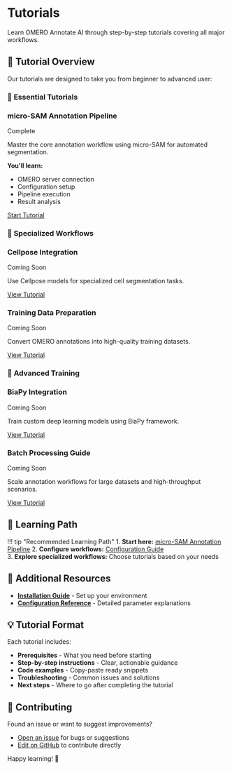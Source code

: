 # Tutorials

Learn OMERO Annotate AI through step-by-step tutorials covering all major workflows.

## 🎯 Tutorial Overview

Our tutorials are designed to take you from beginner to advanced user:

### 🚀 **Essential Tutorials**

<div class="tutorial-card">
<h3>micro-SAM Annotation Pipeline</h3>
<span class="status-badge complete">Complete</span>
<p>Master the core annotation workflow using micro-SAM for automated segmentation.</p>
<p><strong>You'll learn:</strong></p>
<ul>
<li>OMERO server connection</li>
<li>Configuration setup</li>
<li>Pipeline execution</li>
<li>Result analysis</li>
</ul>
<p><a href="microsam-annotation-pipeline.md" class="md-button">Start Tutorial</a></p>
</div>

### 🔬 **Specialized Workflows**

<div class="tutorial-card">
<h3>Cellpose Integration</h3>
<span class="status-badge planned">Coming Soon</span>
<p>Use Cellpose models for specialized cell segmentation tasks.</p>
<p><a href="cellpose-integration.md" class="md-button">View Tutorial</a></p>
</div>

<div class="tutorial-card">
<h3>Training Data Preparation</h3>
<span class="status-badge planned">Coming Soon</span>
<p>Convert OMERO annotations into high-quality training datasets.</p>
<p><a href="training-data-prep.md" class="md-button">View Tutorial</a></p>
</div>

### 🧠 **Advanced Training**

<div class="tutorial-card">
<h3>BiaPy Integration</h3>
<span class="status-badge planned">Coming Soon</span>
<p>Train custom deep learning models using BiaPy framework.</p>
<p><a href="biapy-integration.md" class="md-button">View Tutorial</a></p>
</div>

<div class="tutorial-card">
<h3>Batch Processing Guide</h3>
<span class="status-badge planned">Coming Soon</span>
<p>Scale annotation workflows for large datasets and high-throughput scenarios.</p>
<p><a href="batch-processing.md" class="md-button">View Tutorial</a></p>
</div>

## 📖 Learning Path

!!! tip "Recommended Learning Path"
    1. **Start here:** [micro-SAM Annotation Pipeline](microsam-annotation-pipeline.md)
    2. **Configure workflows:** [Configuration Guide](../configuration.md)  
    3. **Explore specialized workflows:** Choose tutorials based on your needs

## 🔗 Additional Resources

- **[Installation Guide](../installation.md)** - Set up your environment
- **[Configuration Reference](../configuration.md)** - Detailed parameter explanations

## 💡 Tutorial Format

Each tutorial includes:

- **Prerequisites** - What you need before starting
- **Step-by-step instructions** - Clear, actionable guidance
- **Code examples** - Copy-paste ready snippets
- **Troubleshooting** - Common issues and solutions
- **Next steps** - Where to go after completing the tutorial

## 🤝 Contributing

Found an issue or want to suggest improvements? 

- [Open an issue](https://github.com/Leiden-Cell-Observatory/omero_annotate_ai/issues) for bugs or suggestions
- [Edit on GitHub](https://github.com/Leiden-Cell-Observatory/omero_annotate_ai/tree/main/docs/tutorials) to contribute directly

Happy learning! 🎉
